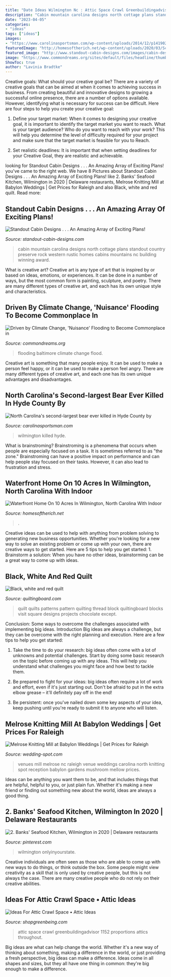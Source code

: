 ```yaml
---
title: "Date Ideas Wilmington Nc : Attic Space Crawl Greenbuildingadvisor 1152 Proportions Attics Throughout"
description: "Cabin mountain carolina designs north cottage plans standout country preserve rock western rustic homes cabins mountains nc building winning award"
date: "2023-04-05"
categories:
- "ideas"
tags: ["ideas"]
images:
- "https://www.carolinasportsman.com/wp-content/uploads/2014/12/p1419022757-1.jpg"
featuredImage: "http://homesoftherich.net/wp-content/uploads/2020/03/Screen-Shot-2020-03-20-at-10.38.22-AM.png"
featured_image: "http://www.standout-cabin-designs.com/images/cabin-designs4b.jpg"
image: "https://www.commondreams.org/sites/default/files/headline/thumbs/baltimore_flood.jpg"
ShowToc: true
author: "Lavinia Bradtke"
---
```



Creative goals: What should your creative goal be?
There are a variety of creative goals that can be aimed at when it comes to achieving success in business. From creating beautiful and innovative designs to growing a successful online presence, there are a number of options available. However, identifying what is necessary for success can be difficult. Here are four steps to help you create your creative goal:
1. Define your target market: When it comes to designing your creative goal, it is important to identify the target market you want to reach. What is your target audience? Who do you want to reach with your work? This will help you determine the level of difficulty required for your project and make sure that the target market is feasible for you to Reach.

2. Set realistic deadlines: It is important that when setting deadlines for your Creative Goal, they are realistic and achievable.

	

		
looking for Standout Cabin Designs . . . An Amazing Array of Exciting Plans! you've came to the right web. We have 8 Pictures about Standout Cabin Designs . . . An Amazing Array of Exciting Plans! like 2. Banks&#039; Seafood Kitchen, Wilmington in 2020 | Delaware restaurants, Melrose Knitting Mill at Babylon Weddings | Get Prices for Raleigh and also Black, white and red quilt. Read more:
		
    
## Standout Cabin Designs . . . An Amazing Array Of Exciting Plans!

<img loading=lazy src="http://www.standout-cabin-designs.com/images/cabin-designs4b.jpg" onerror="this.onerror=null;this.src='https://tse2.mm.bing.net/th?id=OIP.TgzzvyXE2a5hwGtEIPoPowHaEd&amp;pid=15.1';" alt="Standout Cabin Designs . . . An Amazing Array of Exciting Plans!">

_Source: standout-cabin-designs.com_

>cabin mountain carolina designs north cottage plans standout country preserve rock western rustic homes cabins mountains nc building winning award. 

	

What is creative art?
Creative art is any type of art that is inspired by or based on ideas, emotions, or experiences. It can be done in a number of ways, but the most common form is painting, sculpture, and poetry. There are many different types of creative art, and each has its own unique style and characteristics.

    
## Driven By Climate Change, &#039;Nuisance&#039; Flooding To Become Commonplace In

<img loading=lazy src="https://www.commondreams.org/sites/default/files/headline/thumbs/baltimore_flood.jpg" onerror="this.onerror=null;this.src='https://tse2.mm.bing.net/th?id=OIP.Sc04uNO41TO-L3AiyUbeqQHaD4&amp;pid=15.1';" alt="Driven by Climate Change, &#039;Nuisance&#039; Flooding to Become Commonplace in">

_Source: commondreams.org_

>flooding baltimore climate change flood. 

	

Creative art is something that many people enjoy. It can be used to make a person feel happy, or it can be used to make a person feel angry. There are many different types of creative art, and each one has its own unique advantages and disadvantages.

    
## North Carolina&#039;s Second-largest Bear Ever Killed In Hyde County By

<img loading=lazy src="https://www.carolinasportsman.com/wp-content/uploads/2014/12/p1419022757-1.jpg" onerror="this.onerror=null;this.src='https://tse3.mm.bing.net/th?id=OIP.ac9Yt2G0pHulGLNuU4ihtAHaFj&amp;pid=15.1';" alt="North Carolina&#039;s second-largest bear ever killed in Hyde County by">

_Source: carolinasportsman.com_

>wilmington killed hyde. 

	

What is brainstroming?
Brainstroming is a phenomena that occurs when people are especially focused on a task. It is sometimes referred to as "the zone." Brainstroming can have a positive impact on performance and can help people stay focused on their tasks. However, it can also lead to frustration and stress.

    
## Waterfront Home On 10 Acres In Wilmington, North Carolina With Indoor

<img loading=lazy src="http://homesoftherich.net/wp-content/uploads/2020/03/Screen-Shot-2020-03-20-at-10.38.22-AM.png" onerror="this.onerror=null;this.src='https://tse2.mm.bing.net/th?id=OIP.dDOQAg7BDxme-U7b2WDcBwHaFD&amp;pid=15.1';" alt="Waterfront Home On 10 Acres In Wilmington, North Carolina With Indoor">

_Source: homesoftherich.net_

>. 

	

Creative ideas can be used to help with anything from problem solving to generating new business opportunities. Whether you're looking for a new way to solve an existing problem or come up with your own, there are creative ways to get started. Here are 5 tips to help you get started: 1. Brainstorm a solution: When you have no other ideas, brainstorming can be a great way to come up with ideas.

    
## Black, White And Red Quilt

<img loading=lazy src="https://www.quiltingboard.com/attachments/tutorials-f10/387391d1357916862-img_0904.jpg" onerror="this.onerror=null;this.src='https://tse1.mm.bing.net/th?id=OIP.wbIj02NlTD4qLIjZX-DOZAHaFj&amp;pid=15.1';" alt="Black, white and red quilt">

_Source: quiltingboard.com_

>quilt quilts patterns pattern quilting thread block quiltingboard blocks visit square designs projects chocolate except. 

	

Conclusion: Some ways to overcome the challenges associated with implementing big ideas.
Introduction
Big ideas are always a challenge, but they can be overcome with the right planning and execution. Here are a few tips to help you get started:

1. Take the time to do your research: big ideas often come with a lot of unknowns and potential challenges. Start by doing some basic research on the topic before coming up with any ideas. This will help you understand what challenges you might face and how best to tackle them.

2. Be prepared to fight for your ideas: big ideas often require a lot of work and effort, even if it's just starting out. Don't be afraid to put in the extra elbow grease – it'll definitely pay off in the end!

3. Be persistent: once you've nailed down some key aspects of your idea, keep pushing until you're ready to submit it to anyone who will listen.

    
## Melrose Knitting Mill At Babylon Weddings | Get Prices For Raleigh

<img loading=lazy src="http://cdn.wedding-spot.com/images/venues/4518/Melrose-Knitting-Mill-at-Babylon-Wedding-Raleigh-NC-2.1435088128.jpg" onerror="this.onerror=null;this.src='https://tse2.mm.bing.net/th?id=OIP.S9IezW_olpPfmws3A33EigHaDt&amp;pid=15.1';" alt="Melrose Knitting Mill at Babylon Weddings | Get Prices for Raleigh">

_Source: wedding-spot.com_

>venues mill melrose nc raleigh venue weddings carolina north knitting spot reception babylon gardens mushroom mellow prices. 

	

Ideas can be anything you want them to be, and that includes things that are helpful, helpful to you, or just plain fun. Whether it's making a new friend or finding out something new about the world, ideas are always a good thing.

    
## 2. Banks&#039; Seafood Kitchen, Wilmington In 2020 | Delaware Restaurants

<img loading=lazy src="https://i.pinimg.com/originals/00/d3/44/00d344d885e580b71b552008d74efd0d.jpg" onerror="this.onerror=null;this.src='https://tse1.mm.bing.net/th?id=OIP.JMWXjg2bIn-DbiTSVX5unQHaKY&amp;pid=15.1';" alt="2. Banks&#039; Seafood Kitchen, Wilmington in 2020 | Delaware restaurants">

_Source: pinterest.com_

>wilmington onlyinyourstate. 

	

Creative individuals are often seen as those who are able to come up with new ways to do things, or think outside the box. Some people might view creativity as a skill that is only used by creative people, but this is not always the case. There are many creative people who do not rely on their creative abilities.

    
## Ideas For Attic Crawl Space • Attic Ideas

<img loading=lazy src="http://shopgreenbeing.com/wp-content/uploads/2018/02/all-about-attics-greenbuildingadvisor-throughout-proportions-1152-x-798.jpg" onerror="this.onerror=null;this.src='https://tse4.mm.bing.net/th?id=OIP.wG7doxE52-XU6LC_JHrF9gHaFI&amp;pid=15.1';" alt="Ideas For Attic Crawl Space • Attic Ideas">

_Source: shopgreenbeing.com_

>attic space crawl greenbuildingadvisor 1152 proportions attics throughout. 

	

Big ideas are what can help change the world. Whether it's a new way of thinking about something, making a difference in the world, or just providing a fresh perspective, big ideas can make a difference. Ideas come in all shapes and sizes, but they all have one thing in common: they're big enough to make a difference.

